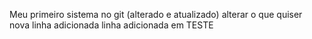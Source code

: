 Meu primeiro sistema no git (alterado e atualizado)
alterar o que quiser
nova linha adicionada
linha adicionada em TESTE